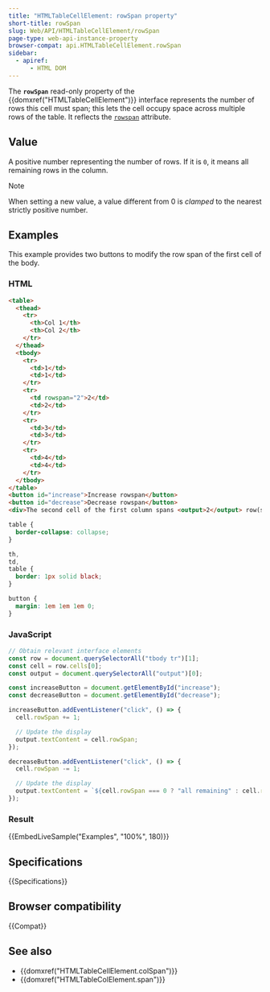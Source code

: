 ```yaml
---
title: "HTMLTableCellElement: rowSpan property"
short-title: rowSpan
slug: Web/API/HTMLTableCellElement/rowSpan
page-type: web-api-instance-property
browser-compat: api.HTMLTableCellElement.rowSpan
sidebar:
  - apiref:
      - HTML DOM
---
```


The **`rowSpan`** read-only property of the {{domxref("HTMLTableCellElement")}} interface represents the number of rows this cell must span; this lets the cell occupy space across multiple rows of the table. It reflects the [`rowspan`](/en-US/docs/Web/HTML/Reference/Elements/td#colspan) attribute.

## Value

A positive number representing the number of rows. If it is `0`, it means all remaining rows in the column.

> [!NOTE]
> When setting a new value, a value different from 0 is _clamped_ to the nearest strictly positive number.

## Examples

This example provides two buttons to modify the row span of the first cell of the body.

### HTML

```html
<table>
  <thead>
    <tr>
      <th>Col 1</th>
      <th>Col 2</th>
    </tr>
  </thead>
  <tbody>
    <tr>
      <td>1</td>
      <td>1</td>
    </tr>
    <tr>
      <td rowspan="2">2</td>
      <td>2</td>
    </tr>
    <tr>
      <td>3</td>
      <td>3</td>
    </tr>
    <tr>
      <td>4</td>
      <td>4</td>
    </tr>
  </tbody>
</table>
<button id="increase">Increase rowspan</button>
<button id="decrease">Decrease rowspan</button>
<div>The second cell of the first column spans <output>2</output> row(s).</div>
```

```css hidden
table {
  border-collapse: collapse;
}

th,
td,
table {
  border: 1px solid black;
}

button {
  margin: 1em 1em 1em 0;
}
```

### JavaScript

```js
// Obtain relevant interface elements
const row = document.querySelectorAll("tbody tr")[1];
const cell = row.cells[0];
const output = document.querySelectorAll("output")[0];

const increaseButton = document.getElementById("increase");
const decreaseButton = document.getElementById("decrease");

increaseButton.addEventListener("click", () => {
  cell.rowSpan += 1;

  // Update the display
  output.textContent = cell.rowSpan;
});

decreaseButton.addEventListener("click", () => {
  cell.rowSpan -= 1;

  // Update the display
  output.textContent = `${cell.rowSpan === 0 ? "all remaining" : cell.rowSpan}`;
});
```

### Result

{{EmbedLiveSample("Examples", "100%", 180)}}

## Specifications

{{Specifications}}

## Browser compatibility

{{Compat}}

## See also

- {{domxref("HTMLTableCellElement.colSpan")}}
- {{domxref("HTMLTableColElement.span")}}
